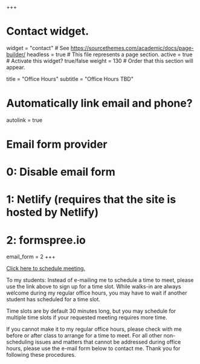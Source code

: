 +++
# Contact widget.
widget = "contact"  # See https://sourcethemes.com/academic/docs/page-builder/
headless = true  # This file represents a page section.
active = true  # Activate this widget? true/false
weight = 130  # Order that this section will appear.

title = "Office Hours"
subtitle = "Office Hours TBD"

# Automatically link email and phone?
autolink = true

# Email form provider
#   0: Disable email form
#   1: Netlify (requires that the site is hosted by Netlify)
#   2: formspree.io
email_form = 2
+++

<!-- Calendly link widget begin -->
<link href="https://assets.calendly.com/assets/external/widget.css" rel="stylesheet">
<script src="https://assets.calendly.com/assets/external/widget.js" type="text/javascript"></script>
<a href="" onclick="Calendly.initPopupWidget({url: 'https://calendly.com/dariusli/15min?hide_event_type_details=1'});return false;">Click here to schedule meeting.</a>
<!-- Calendly link widget end -->

To my students: Instead of e-mailing me to schedule a time to meet, please use the link above to sign up for a time slot. While walks-in are always welcome during my regular office hours, you may have to wait if another student has scheduled for a time slot.

Time slots are by default 30 minutes long, but you may schedule for multiple time slots if your requested meeting requires more time.

If you cannot make it to my regular office hours, please check with me before or after class to arrange for a time to meet. For all other non-scheduling issues and matters that cannot be addressed during office hours, please use the e-mail form below to contact me. Thank you for following these procedures.
